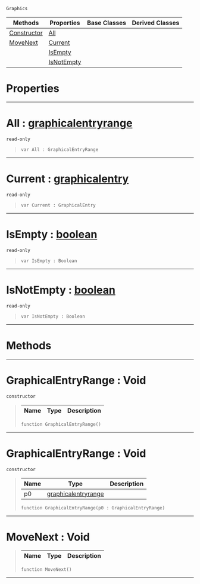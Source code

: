  `Graphics`

|Methods|Properties|Base Classes|Derived Classes|
|---|---|---|---|
|[ Constructor](https://github.com/ArendDanielek/ZeroDocsTest/blob/master/code_reference/class_reference/graphicalentryrange.markdown#graphicalentryrange-void)|[ All](https://github.com/ArendDanielek/ZeroDocsTest/blob/master/code_reference/class_reference/graphicalentryrange.markdown#all-zero-engine-document)| | |
|[ MoveNext](https://github.com/ArendDanielek/ZeroDocsTest/blob/master/code_reference/class_reference/graphicalentryrange.markdown#movenext-void)|[ Current](https://github.com/ArendDanielek/ZeroDocsTest/blob/master/code_reference/class_reference/graphicalentryrange.markdown#current-zero-engine-docu)| | |
| |[ IsEmpty](https://github.com/ArendDanielek/ZeroDocsTest/blob/master/code_reference/class_reference/graphicalentryrange.markdown#isempty-zero-engine-docu)| | |
| |[ IsNotEmpty](https://github.com/ArendDanielek/ZeroDocsTest/blob/master/code_reference/class_reference/graphicalentryrange.markdown#isnotempty-zero-engine-d)| | |


 #  Properties


---  
 #  All : [graphicalentryrange](https://github.com/ArendDanielek/ZeroDocsTest/blob/master/code_reference/class_reference/graphicalentryrange.markdown)

 `read-only`

> 
> ``` lang=cpp, name=Zilch
> var All : GraphicalEntryRange


---  
 #  Current : [graphicalentry](https://github.com/ArendDanielek/ZeroDocsTest/blob/master/code_reference/class_reference/graphicalentry.markdown)

 `read-only`

> 
> ``` lang=cpp, name=Zilch
> var Current : GraphicalEntry


---  
 #  IsEmpty : [boolean](https://github.com/ArendDanielek/ZeroDocsTest/blob/master/code_reference/zilch_base_types/boolean.markdown)

 `read-only`

> 
> ``` lang=cpp, name=Zilch
> var IsEmpty : Boolean


---  
 #  IsNotEmpty : [boolean](https://github.com/ArendDanielek/ZeroDocsTest/blob/master/code_reference/zilch_base_types/boolean.markdown)

 `read-only`

> 
> ``` lang=cpp, name=Zilch
> var IsNotEmpty : Boolean


---  
 #  Methods


---  
 #  GraphicalEntryRange : Void

 `constructor`

> 
> |Name|Type|Description|
> |---|---|---|
> ``` lang=cpp, name=Zilch
> function GraphicalEntryRange()
> ``` 


---  
 #  GraphicalEntryRange : Void

 `constructor`

> 
> |Name|Type|Description|
> |---|---|---|
> |p0|[graphicalentryrange](https://github.com/ArendDanielek/ZeroDocsTest/blob/master/code_reference/class_reference/graphicalentryrange.markdown)| |
> ``` lang=cpp, name=Zilch
> function GraphicalEntryRange(p0 : GraphicalEntryRange)
> ``` 


---  
 #  MoveNext : Void

> 
> |Name|Type|Description|
> |---|---|---|
> ``` lang=cpp, name=Zilch
> function MoveNext()
> ``` 


---  
 
  
  
  
  
  
  
  

 
